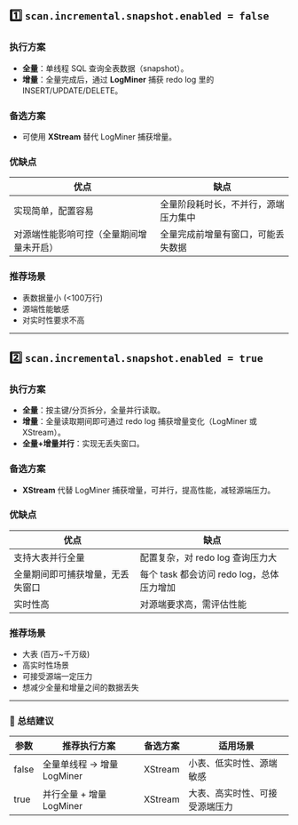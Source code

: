 ## 1️⃣ `scan.incremental.snapshot.enabled = false`

### 执行方案

- **全量**：单线程 SQL 查询全表数据（snapshot）。
- **增量**：全量完成后，通过 **LogMiner** 捕获 redo log 里的 INSERT/UPDATE/DELETE。

### 备选方案

- 可使用 **XStream** 替代 LogMiner 捕获增量。

### 优缺点

| 优点                                     | 缺点                                 |
| ---------------------------------------- | ------------------------------------ |
| 实现简单，配置容易                       | 全量阶段耗时长，不并行，源端压力集中 |
| 对源端性能影响可控（全量期间增量未开启） | 全量完成前增量有窗口，可能丢失数据   |

### 推荐场景

- 表数据量小 (<100万行)
- 源端性能敏感
- 对实时性要求不高

------

## 2️⃣ `scan.incremental.snapshot.enabled = true`

### 执行方案

- **全量**：按主键/分页拆分，全量并行读取。
- **增量**：全量读取期间即可通过 redo log 捕获增量变化（LogMiner 或 XStream）。
- **全量+增量并行**：实现无丢失窗口。

### 备选方案

- **XStream** 代替 LogMiner 捕获增量，可并行，提高性能，减轻源端压力。

### 优缺点

| 优点                             | 缺点                                      |
| -------------------------------- | ----------------------------------------- |
| 支持大表并行全量                 | 配置复杂，对 redo log 查询压力大          |
| 全量期间即可捕获增量，无丢失窗口 | 每个 task 都会访问 redo log，总体压力增加 |
| 实时性高                         | 对源端要求高，需评估性能                  |

### 推荐场景

- 大表 (百万~千万级)
- 高实时性场景
- 可接受源端一定压力
- 想减少全量和增量之间的数据丢失

------

### 🔹 总结建议

| 参数  | 推荐执行方案               | 备选方案 | 适用场景                       |
| ----- | -------------------------- | -------- | ------------------------------ |
| false | 全量单线程 → 增量 LogMiner | XStream  | 小表、低实时性、源端敏感       |
| true  | 并行全量 + 增量 LogMiner   | XStream  | 大表、高实时性、可接受源端压力 |